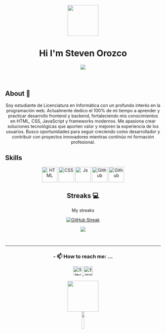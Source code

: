 
<div align="center"><img style="display: block; margin: 0 auto;" height="auto" width="100" src="https://mir-s3-cdn-cf.behance.net/project_modules/hd/5eeea355389655.59822ff824b72.gif"></div>
 
 
 <p align="center">
 <h1 align="center">Hi I'm Steven Orozco </h1>
 <h4 align="center"> 
      <a href="https://github.com/DenverCoder1/readme-typing-svg"><img src="https://readme-typing-svg.herokuapp.com?duration=4000&lines=I'm+Frontend+Web+Developer%E2%9C%A8%E2%9C%A8"></a>  
</h4>
</p>
<br>

 

## About 👨
   
<div align="center">
  <p align="center">Soy estudiante de Licenciatura en Informática con un profundo interés en la programación web. Actualmente dedico el 100% de mi tiempo a aprender y practicar desarrollo frontend y backend, fortaleciendo mis conocimientos en HTML, CSS, JavaScript y frameworks modernos. Me apasiona crear soluciones tecnológicas que aporten valor y mejoren la experiencia de los usuarios. Busco oportunidades para seguir creciendo como desarrollador y contribuir con proyectos innovadores mientras continúo mi formación profesional.</p>
    </p>
</div>


## Skills
<div style="display: inline_block" align="center">
  <img align="center" alt="HTML" height="50" width="50" src="https://media.giphy.com/media/XAxylRMCdpbEWUAvr8/giphy.gif">
  <img align="center" alt="CSS" height="50" width="50" src="https://media.giphy.com/media/fsEaZldNC8A1PJ3mwp/giphy.gif">
  <img align="center" alt="Js" height="50" width="50" src="https://media.giphy.com/media/ln7z2eWriiQAllfVcn/giphy.gif">
  <img align="center" alt="Github" height="50" width="50" src="https://media.giphy.com/media/KzJkzjggfGN5Py6nkT/giphy.gif">
   <img align="center" alt="Github" height="50" width="50" src="  https://media3.giphy.com/media/v1.Y2lkPTc5MGI3NjExc2JpN3JqeWl3amtneWlsdGNsZGdmN2s3bXYycXMxOG13N3M5MzdmNiZlcD12MV9pbnRlcm5hbF9naWZfYnlfaWQmY3Q9cw/kH1DBkPNyZPOk0BxrM/giphy.gif

 ">

  
 ## Streaks 💻
<div align="center">
  <p align="center">My streaks</p>
    
<a href="https://github.com/stiiven3"><img src="https://github-readme-streak-stats.herokuapp.com?user=stiiven3&theme=shades-of-purple&locale=es&exclude_days=Sun%2CSat" alt="GitHub Streak" /></a>


![](http://github-profile-summary-cards.vercel.app/api/cards/profile-details?username=stiiven3&theme=darcula)
 
  <br/>
 
</div>
  
  
******
### - 📫 How to reach me: ...
   <p>
      <a href="https://www.linkedin.com/in/steven-manuel-orozco-garcia-472b69228/">
         <img src="https://www.vectorlogo.zone/logos/linkedin/linkedin-icon.svg" alt="Steven Orozco LinkedIn Profile" height="30" width="30">
      </a>   
      <a align='right' href="mailto:stevenorozco2021@gmail.com">
         <img alt="Email" src="https://www.vectorlogo.zone/logos/gmail/gmail-icon.svg" height="30" width="30"/>
      </a>  
   </p>
   

<div align="center">
  <img height="auto" width="100" src="https://raw.githubusercontent.com/innng/innng/master/assets/kyubey.gif">
</div>




   <div align="center">
        <img src="https://komarev.com/ghpvc/?username=Stiiven3&color=24833e" alt="" width="12%" height="12%"/> 
    </div>


    


